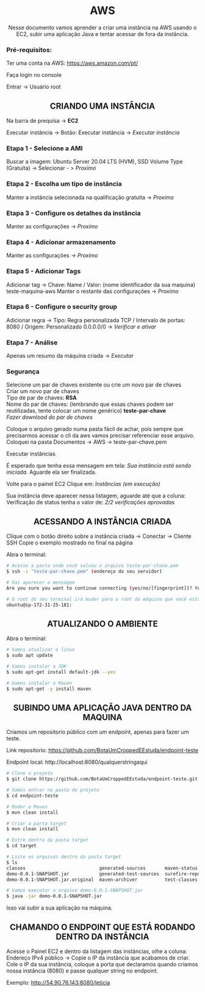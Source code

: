 <h1 align="center">AWS</h1>
<p align="center">Nesse documento vamos aprender a criar uma instância na AWS usando o EC2, subir uma aplicação Java e tentar acessar de fora da instância.</p>

### Pré-requisitos:
Ter uma conta na AWS:
https://aws.amazon.com/pt/

Faça login no console

Entrar -> Usuário root

<h2 align="center">CRIANDO UMA INSTÂNCIA</h2>

Na barra de prequisa -> **EC2**

Executar instância -> Botão: Executar instância -> _Executar instância_

### Etapa 1 - Selecione a AMI
Buscar a imagem: Ubuntu Server 20.04 LTS (HVM), SSD Volume Type (Gratuita) -> Selecionar - > _Proximo_

### Etapa 2 - Escolha um tipo de instância
Manter a instância selecionada na qualificação gratuita -> _Proximo_

### Etapa 3 - Configure os detalhes da instância
Manter as configurações -> _Proximo_

### Etapa 4 - Adicionar armazenamento
Manter as configurações -> _Proximo_

### Etapa 5 - Adicionar Tags
Adicionar tag -> Chave: Name / Valor: (nome identificador da sua maquina) teste-maquina-aws
Manter o restante das configurações -> _Proximo_

### Etapa 6 - Configure o security group
Adicionar regra -> Tipo: Regra personalizada TCP / Intervalo de portas: 8080 / Origem: Personalizado 0.0.0.0/0 -> _Verificar e ativar_

### Etapa 7 - Análise
Apenas um resumo da máquina criada -> _Executar_

### Segurança
Selecione um par de chaves existente ou crie um novo par de chaves</br>
Criar um novo par de chaves</br>
Tipo de par de chaves: **RSA**</br>
Nome do par de chaves: (lembrando que essas chaves podem ser reutilizadas, tente colocar um nome genérico) **teste-par-chave**</br>
_Fazer download do par de chaves_

Coloque o arquivo gerado numa pasta fácil de achar, pois sempre que precisarmos acessar o cli da aws vamos precisar referenciar esse arquivo.
Coloquei na pasta Documentos -> AWS -> teste-par-chave.pem

Executar instâncias

É esperado que tenha essa mensagem em tela: _Sua instância está sendo iniciada._ Aguarde ela ser finalizada.

Volte para o painel EC2
Clique em: _Instâncias (em execução)_

Sua instância deve aparecer nessa listagem, aguarde até que a coluna: Verificação de status tenha o valor de: _2/2 verificações aprovadas_

<h2 align="center">ACESSANDO A INSTÂNCIA CRIADA</h2>
Clique com o botão direito sobre a instância criada -> Conectar -> Cliente SSH
Copie o exemplo mostrado no final na página

Abra o terminal:

```bash
# Acesse a pasta onde você salvou o arquivo teste-par-chave.pem
$ ssh -i "teste-par-chave.pem" (endereço do seu servidor)

# Vai aparecer a mensagem
Are you sure you want to continue connecting (yes/no/[fingerprint])? Yes

# O root do seu terminal irá mudar para o root da máquina que você está acessando
ubuntu@ip-172-31-25-181: 
```

<h2 align="center">ATUALIZANDO O AMBIENTE</h2>

Abra o terminal:

```bash
# Vamos atualizar o linux
$ sudo apt update

# Vamos instalar a JDK
$ sudo apt-get install default-jdk --yes

# Vamos instalar o Maven
$ sudo apt-get -y install maven
```

<h2 align="center">SUBINDO UMA APLICAÇÃO JAVA DENTRO DA MAQUINA</h2>
Criamos um repositorio público com um endpoint, apenas para fazer um teste.

Link repositorio:
https://github.com/BotaUmCroppedEEstuda/endpoint-teste

Endpoint local:
http://localhost:8080/qualquerstringaqui

```bash
# Clone o projeto
$ git clone https://github.com/BotaUmCroppedEEstuda/endpoint-teste.git

# Vamos entrar na pasta do projeto
$ cd endpoint-teste

# Rodar o Maven
$ mvn clean install

# Criar a parta target
$ mvn clean install

# Entre dentro da pasta target
$ cd target

# Liste os arquivos dentro da pasta target
$ ls
classes                           generated-sources       maven-status
demo-0.0.1-SNAPSHOT.jar           generated-test-sources  surefire-reports
demo-0.0.1-SNAPSHOT.jar.original  maven-archiver          test-classes

# Vamos executar o arquivo demo-0.0.1-SNAPSHOT.jar
$ java -jar demo-0.0.1-SNAPSHOT.jar

```

Isso vai subir a sua aplicação na máquina.

<h2 align="center">CHAMANDO O ENDPOINT QUE ESTÁ RODANDO DENTRO DA INSTÂNCIA</h2>
Acesse o Painel EC2 e dentro da listagem das instâncias, olhe a coluna: Endereço IPv4 público -> Copie o IP da instância que acabamos de criar.
Cole o IP da sua instância, coloque a porta que declaramos quando criamos nossa instância (8080) e passe qualquer string no endpoint.

Exemplo: http://54.90.76.143:8080/leticia

